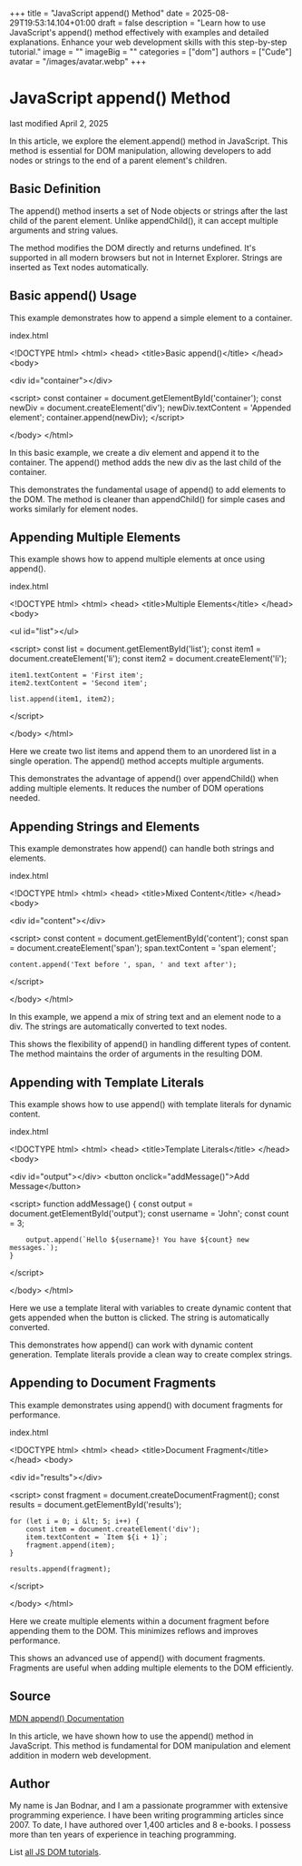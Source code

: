 +++
title = "JavaScript append() Method"
date = 2025-08-29T19:53:14.104+01:00
draft = false
description = "Learn how to use JavaScript's append() method effectively with examples and detailed explanations. Enhance your web development skills with this step-by-step tutorial."
image = ""
imageBig = ""
categories = ["dom"]
authors = ["Cude"]
avatar = "/images/avatar.webp"
+++

# JavaScript append() Method

last modified April 2, 2025

In this article, we explore the element.append() method in
JavaScript. This method is essential for DOM manipulation, allowing developers
to add nodes or strings to the end of a parent element's children.

## Basic Definition

The append() method inserts a set of Node objects or strings after
the last child of the parent element. Unlike appendChild(), it can
accept multiple arguments and string values.

The method modifies the DOM directly and returns undefined. It's supported in
all modern browsers but not in Internet Explorer. Strings are inserted as Text
nodes automatically.

## Basic append() Usage

This example demonstrates how to append a simple element to a container.

index.html
    

&lt;!DOCTYPE html&gt;
&lt;html&gt;
&lt;head&gt;
    &lt;title&gt;Basic append()&lt;/title&gt;
&lt;/head&gt;
&lt;body&gt;

&lt;div id="container"&gt;&lt;/div&gt;

&lt;script&gt;
    const container = document.getElementById('container');
    const newDiv = document.createElement('div');
    newDiv.textContent = 'Appended element';
    container.append(newDiv);
&lt;/script&gt;

&lt;/body&gt;
&lt;/html&gt;

In this basic example, we create a div element and append it to the container.
The append() method adds the new div as the last child of the
container.

This demonstrates the fundamental usage of append() to add elements
to the DOM. The method is cleaner than appendChild() for simple
cases and works similarly for element nodes.

## Appending Multiple Elements

This example shows how to append multiple elements at once using append().

index.html
    

&lt;!DOCTYPE html&gt;
&lt;html&gt;
&lt;head&gt;
    &lt;title&gt;Multiple Elements&lt;/title&gt;
&lt;/head&gt;
&lt;body&gt;

&lt;ul id="list"&gt;&lt;/ul&gt;

&lt;script&gt;
    const list = document.getElementById('list');
    const item1 = document.createElement('li');
    const item2 = document.createElement('li');
    
    item1.textContent = 'First item';
    item2.textContent = 'Second item';
    
    list.append(item1, item2);
&lt;/script&gt;

&lt;/body&gt;
&lt;/html&gt;

Here we create two list items and append them to an unordered list in a single
operation. The append() method accepts multiple arguments.

This demonstrates the advantage of append() over
appendChild() when adding multiple elements. It reduces the number
of DOM operations needed.

## Appending Strings and Elements

This example demonstrates how append() can handle both strings and elements.

index.html
    

&lt;!DOCTYPE html&gt;
&lt;html&gt;
&lt;head&gt;
    &lt;title&gt;Mixed Content&lt;/title&gt;
&lt;/head&gt;
&lt;body&gt;

&lt;div id="content"&gt;&lt;/div&gt;

&lt;script&gt;
    const content = document.getElementById('content');
    const span = document.createElement('span');
    span.textContent = 'span element';
    
    content.append('Text before ', span, ' and text after');
&lt;/script&gt;

&lt;/body&gt;
&lt;/html&gt;

In this example, we append a mix of string text and an element node to a div.
The strings are automatically converted to text nodes.

This shows the flexibility of append() in handling different types
of content. The method maintains the order of arguments in the resulting DOM.

## Appending with Template Literals

This example shows how to use append() with template literals for dynamic content.

index.html
    

&lt;!DOCTYPE html&gt;
&lt;html&gt;
&lt;head&gt;
    &lt;title&gt;Template Literals&lt;/title&gt;
&lt;/head&gt;
&lt;body&gt;

&lt;div id="output"&gt;&lt;/div&gt;
&lt;button onclick="addMessage()"&gt;Add Message&lt;/button&gt;

&lt;script&gt;
    function addMessage() {
        const output = document.getElementById('output');
        const username = 'John';
        const count = 3;
        
        output.append(`Hello ${username}! You have ${count} new messages.`);
    }
&lt;/script&gt;

&lt;/body&gt;
&lt;/html&gt;

Here we use a template literal with variables to create dynamic content that gets
appended when the button is clicked. The string is automatically converted.

This demonstrates how append() can work with dynamic content
generation. Template literals provide a clean way to create complex strings.

## Appending to Document Fragments

This example demonstrates using append() with document fragments for performance.

index.html
    

&lt;!DOCTYPE html&gt;
&lt;html&gt;
&lt;head&gt;
    &lt;title&gt;Document Fragment&lt;/title&gt;
&lt;/head&gt;
&lt;body&gt;

&lt;div id="results"&gt;&lt;/div&gt;

&lt;script&gt;
    const fragment = document.createDocumentFragment();
    const results = document.getElementById('results');
    
    for (let i = 0; i &lt; 5; i++) {
        const item = document.createElement('div');
        item.textContent = `Item ${i + 1}`;
        fragment.append(item);
    }
    
    results.append(fragment);
&lt;/script&gt;

&lt;/body&gt;
&lt;/html&gt;

Here we create multiple elements within a document fragment before appending
them to the DOM. This minimizes reflows and improves performance.

This shows an advanced use of append() with document fragments.
Fragments are useful when adding multiple elements to the DOM efficiently.

## Source

[MDN append() Documentation](https://developer.mozilla.org/en-US/docs/Web/API/Element/append)

In this article, we have shown how to use the append() method in
JavaScript. This method is fundamental for DOM manipulation and element addition
in modern web development.

## Author

My name is Jan Bodnar, and I am a passionate programmer with extensive
programming experience. I have been writing programming articles since 2007.
To date, I have authored over 1,400 articles and 8 e-books. I possess more
than ten years of experience in teaching programming.

List [all JS DOM tutorials](/all/#dom).